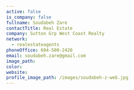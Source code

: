 ```yaml
---
active: false
is_company: false
fullname: Soudabeh Zare
contactTitle: Real Estate
company: Sutton Grp West Coast Realty
network:
  - realestateagents
phoneOffice: 604-500-2420
email: soudabeh.zare@gmail.com
image_path:
color:
website:
profile_image_path: /images/soudabeh-z-web.jpg
---
```



